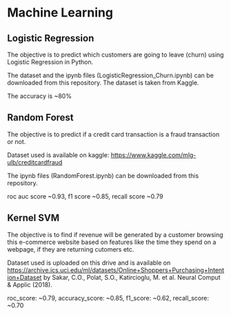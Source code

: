 # Machine Learning 

## Logistic Regression
The objective is to predict which customers are going to leave (churn) using Logistic Regression in Python.

The dataset and the ipynb files (LogisticRegression_Churn.ipynb) can be downloaded from this repository. The dataset is taken from Kaggle.

The accuracy is ~80%

## Random Forest
The objective is to predict if a credit card transaction is a fraud transaction or not.

Dataset used is available on kaggle:
https://www.kaggle.com/mlg-ulb/creditcardfraud

The ipynb files (RandomForest.ipynb) can be downloaded from this repository. 

roc auc score ~0.93, f1 score ~0.85, recall score ~0.79

## Kernel SVM
The objective is to find if revenue will be generated by a customer browsing this e-commerce website based on features like the time they spend on a webpage, if they are returning cutomers etc.

Dataset used is uploaded on this drive and is available on https://archive.ics.uci.edu/ml/datasets/Online+Shoppers+Purchasing+Intention+Dataset by Sakar, C.O., Polat, S.O., Katircioglu, M. et al. Neural Comput & Applic (2018).

roc_score: ~0.79, accuracy_score: ~0.85, f1_score: ~0.62, recall_score: ~0.70


